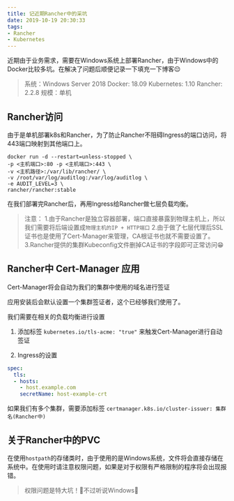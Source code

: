 ```yaml
---
title: 记近期Rancher中的采坑
date: 2019-10-19 20:30:33
tags:
- Rancher
- Kubernetes
---
```


近期由于业务需求，需要在Windows系统上部署Rancher，由于Windows中的Docker比较多坑。在解决了问题后顺便记录一下填充一下博客😔

> 系统：Windows Server 2018
> Docker: 18.09
> Kubernetes: 1.10
> Rancher: 2.2.8
> 规模：单机

## Rancher访问

由于是单机部署k8s和Rancher，为了防止Rancher不阻碍Ingress的端口访问，将443端口映射到其他端口上。

```shell
docker run -d --restart=unless-stopped \
-p <主机端口>:80 -p <主机端口>:443 \
-v <主机路径>:/var/lib/rancher/ \
-v /root/var/log/auditlog:/var/log/auditlog \
-e AUDIT_LEVEL=3 \
rancher/rancher:stable
```

在我们部署完Rancher后，再用Ingress给Rancher做七层负载均衡。

> 注意：
>1.由于Rancher是独立容器部署，端口直接暴露到物理主机上，所以我们需要将后端设置成`物理主机的IP + HTTP端口`
> 2.由于做了七层代理后SSL证书也是使用了Cert-Manager来管理，CA根证书也就不需要设置了。
> 3.Rancher提供的集群Kubeconfig文件删掉CA证书的字段即可正常访问😁

## Rancher中 Cert-Manager 应用

Cert-Manager将会自动为我们的集群中使用的域名进行签证

应用安装后会默认设置一个集群签证者，这个已经够我们使用了。

我们需要在相关的负载均衡进行设置

1. 添加标签 `kubernetes.io/tls-acme: "true"` 来触发Cert-Manager进行自动签证

2. Ingress的设置

```yaml
spec:
  tls:
  - hosts:
    - host.example.com
    secretName: host-example-crt
```

如果我们有多个集群，需要添加标签
`certmanager.k8s.io/cluster-issuer: 集群名(Rancher中)`

## 关于Rancher中的PVC

在使用`hostpath`的存储类时，由于使用的是Windows系统，文件将会直接存储在系统中。在使用时请注意权限问题，如果是对于权限有严格限制的程序将会出现报错。

> 权限问题是特大坑！🤮不过听说Windows
